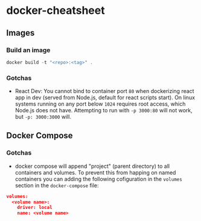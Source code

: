 # docker-cheatsheet

## Images

### Build an image

```powershell
docker build -t "<repo>:<tag>" .
```

### Gotchas

- React Dev: You cannot bind to container port `80` when dockerizing react app in dev (served from Node.js, default for react scripts start).  On linux systems running on any port below `1024` requires root access, which Node.js does not have. Attempting to run with `-p 3000:80` will not work, but `-p: 3000:3000` will.

## Docker Compose

### Gotchas

- docker compose will append "project" (parent directory) to all containers and volumes.  To prevent this from happing on named containers you can adding the following cofiguration in the `volumes` section in the `docker-compose` file:

```json
volumes:
  <volume name>:
    driver: local
    name: <volume name>
```
